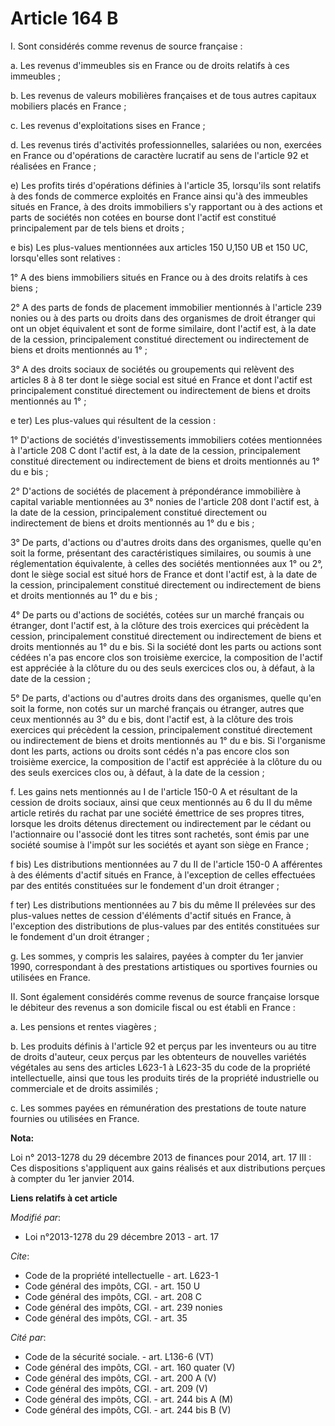 # Article 164 B

I. Sont considérés comme revenus de source française : 

a. Les revenus d'immeubles sis en France ou de droits relatifs à ces immeubles ; 

b. Les revenus de valeurs mobilières françaises et de tous autres capitaux mobiliers placés en France ; 

c. Les revenus d'exploitations sises en France ; 

d. Les revenus tirés d'activités professionnelles, salariées ou non, exercées en France ou d'opérations de caractère lucratif
au sens de l'article 92 et réalisées en France ; 

e) Les profits tirés d'opérations définies à l'article 35, lorsqu'ils sont relatifs à des fonds de commerce exploités en
France ainsi qu'à des immeubles situés en France, à des droits immobiliers s'y rapportant ou à des actions et parts de
sociétés non cotées en bourse dont l'actif est constitué principalement par de tels biens et droits ; 

e bis) Les plus-values mentionnées aux articles 150 U,150 UB et 150 UC, lorsqu'elles sont relatives : 

1° A des biens immobiliers situés en France ou à des droits relatifs à ces biens ; 

2° A des parts de fonds de placement immobilier mentionnés à l'article 239 nonies ou à des parts ou droits dans des
organismes de droit étranger qui ont un objet équivalent et sont de forme similaire, dont l'actif est, à la date de la
cession, principalement constitué directement ou indirectement de biens et droits mentionnés au 1° ; 

3° A des droits sociaux de sociétés ou groupements qui relèvent des articles 8 à 8 ter dont le siège social est situé en
France et dont l'actif est principalement constitué directement ou indirectement de biens et droits mentionnés au 1° ; 

e ter) Les plus-values qui résultent de la cession : 

1° D'actions de sociétés d'investissements immobiliers cotées mentionnées à l'article 208 C dont l'actif est, à la date de la
cession, principalement constitué directement ou indirectement de biens et droits mentionnés au 1° du e bis ; 

2° D'actions de sociétés de placement à prépondérance immobilière à capital variable mentionnées au 3° nonies de l'article
208 dont l'actif est, à la date de la cession, principalement constitué directement ou indirectement de biens et droits
mentionnés au 1° du e bis ; 

3° De parts, d'actions ou d'autres droits dans des organismes, quelle qu'en soit la forme, présentant des caractéristiques
similaires, ou soumis à une réglementation équivalente, à celles des sociétés mentionnées aux 1° ou 2°, dont le siège social
est situé hors de France et dont l'actif est, à la date de la cession, principalement constitué directement ou indirectement
de biens et droits mentionnés au 1° du e bis ; 

4° De parts ou d'actions de sociétés, cotées sur un marché français ou étranger, dont l'actif est, à la clôture des trois
exercices qui précèdent la cession, principalement constitué directement ou indirectement de biens et droits mentionnés au 1°
du e bis. Si la société dont les parts ou actions sont cédées n'a pas encore clos son troisième exercice, la composition de
l'actif est appréciée à la clôture du ou des seuls exercices clos ou, à défaut, à la date de la cession ; 

5° De parts, d'actions ou d'autres droits dans des organismes, quelle qu'en soit la forme, non cotés sur un marché français
ou étranger, autres que ceux mentionnés au 3° du e bis, dont l'actif est, à la clôture des trois exercices qui précèdent la
cession, principalement constitué directement ou indirectement de biens et droits mentionnés au 1° du e bis. Si l'organisme
dont les parts, actions ou droits sont cédés n'a pas encore clos son troisième exercice, la composition de l'actif est
appréciée à la clôture du ou des seuls exercices clos ou, à défaut, à la date de la cession ; 

f. Les gains nets mentionnés au I de l'article 150-0 A et résultant de la cession de droits sociaux, ainsi que ceux
mentionnés au 6 du II du même article retirés du rachat par une société émettrice de ses propres titres, lorsque les droits
détenus directement ou indirectement par le cédant ou l'actionnaire ou l'associé dont les titres sont rachetés, sont émis par
une société soumise à l'impôt sur les sociétés et ayant son siège en France ; 

f bis) Les distributions mentionnées au 7 du II de l'article 150-0 A afférentes à des éléments d'actif situés en France, à
l'exception de celles effectuées par des entités constituées sur le fondement d'un droit étranger ; 

f ter) Les distributions mentionnées au 7 bis du même II prélevées sur des plus-values nettes de cession d'éléments d'actif
situés en France, à l'exception des distributions de plus-values par des entités constituées sur le fondement d'un droit
étranger ;

g. Les sommes, y compris les salaires, payées à compter du 1er janvier 1990, correspondant à des prestations artistiques ou
sportives fournies ou utilisées en France. 

II. Sont également considérés comme revenus de source française lorsque le débiteur des revenus a son domicile fiscal ou est
établi en France : 

a. Les pensions et rentes viagères ; 

b. Les produits définis à l'article 92 et perçus par les inventeurs ou au titre de droits d'auteur, ceux perçus par les
obtenteurs de nouvelles variétés végétales au sens des articles L623-1 à L623-35 du code de la propriété intellectuelle,
ainsi que tous les produits tirés de la propriété industrielle ou commerciale et de droits assimilés ; 

c. Les sommes payées en rémunération des prestations de toute nature fournies ou utilisées en France.

**Nota:**

Loi n° 2013-1278 du 29 décembre 2013 de finances pour 2014, art. 17 III : Ces dispositions s'appliquent aux gains réalisés et
aux distributions perçues à compter du 1er janvier 2014.

**Liens relatifs à cet article**

_Modifié par_:

  - Loi n°2013-1278 du 29 décembre 2013 - art. 17

_Cite_:

  - Code de la propriété intellectuelle - art. L623-1
  - Code général des impôts, CGI. - art. 150 U
  - Code général des impôts, CGI. - art. 208 C
  - Code général des impôts, CGI. - art. 239 nonies
  - Code général des impôts, CGI. - art. 35

_Cité par_:

  - Code de la sécurité sociale. - art. L136-6 (VT)
  - Code général des impôts, CGI. - art. 160 quater (V)
  - Code général des impôts, CGI. - art. 200 A (V)
  - Code général des impôts, CGI. - art. 209 (V)
  - Code général des impôts, CGI. - art. 244 bis A (M)
  - Code général des impôts, CGI. - art. 244 bis B (V)
